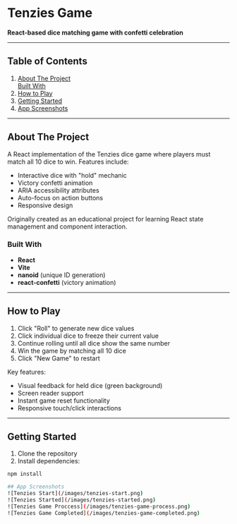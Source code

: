 # Tenzies Game

**React-based dice matching game with confetti celebration**

---

## Table of Contents
1. [About The Project](#about-the-project)  
   [Built With](#built-with)  
2. [How to Play](#how-to-play)  
3. [Getting Started](#getting-started)  
4. [App Screenshots](#app-screenshots)

---

## About The Project

A React implementation of the Tenzies dice game where players must match all 10 dice to win. Features include:
- Interactive dice with "hold" mechanic
- Victory confetti animation
- ARIA accessibility attributes
- Auto-focus on action buttons
- Responsive design

Originally created as an educational project for learning React state management and component interaction.

### Built With
- **React**  
- **Vite**  
- **nanoid** (unique ID generation)  
- **react-confetti** (victory animation)  

---

## How to Play
1. Click "Roll" to generate new dice values  
2. Click individual dice to freeze their current value  
3. Continue rolling until all dice show the same number  
4. Win the game by matching all 10 dice  
5. Click "New Game" to restart  

Key features:  
- Visual feedback for held dice (green background)  
- Screen reader support  
- Instant game reset functionality  
- Responsive touch/click interactions  

---

## Getting Started

1. Clone the repository  
2. Install dependencies:  
```bash
npm install

## App Screenshots
![Tenzies Start](/images/tenzies-start.png)
![Tenzies Started](/images/tenzies-started.png)
![Tenzies Game Proccess](/images/tenzies-game-process.png)
![Tenzies Game Completed](/images/tenzies-game-completed.png)